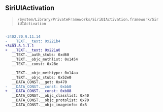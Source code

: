 ## SiriUIActivation

> `/System/Library/PrivateFrameworks/SiriUIActivation.framework/SiriUIActivation`

```diff

-3402.70.9.11.14
-  __TEXT.__text: 0x221b4
+3403.8.1.1.1
+  __TEXT.__text: 0x221a0
   __TEXT.__auth_stubs: 0xd60
   __TEXT.__objc_methlist: 0x1454
   __TEXT.__const: 0x28e

   __TEXT.__objc_methtype: 0x14aa
   __TEXT.__objc_stubs: 0x52e0
   __DATA_CONST.__got: 0x470
-  __DATA_CONST.__const: 0xbb0
+  __DATA_CONST.__const: 0xb88
   __DATA_CONST.__objc_classlist: 0x40
   __DATA_CONST.__objc_protolist: 0x70
   __DATA_CONST.__objc_imageinfo: 0x8

```
